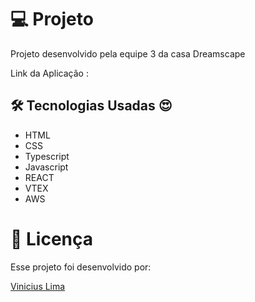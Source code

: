 
# 💻 Projeto

Projeto desenvolvido pela equipe 3 da casa  Dreamscape

Link da Aplicação :  

## 🛠 Tecnologias Usadas :heart_eyes:

- HTML
- CSS
- Typescript
- Javascript
- REACT
- VTEX
- AWS

# 📝 Licença

Esse projeto foi desenvolvido por:

[Vinicius Lima](https://www.linkedin.com/in/marcos-vinicius-lima/)